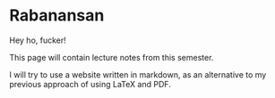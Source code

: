 Rabanansan
==========
Hey ho, fucker!

This page will contain lecture notes from this semester.

I will try to use a website written in markdown, as an alternative to my
previous approach of using LaTeX and PDF.

